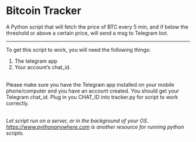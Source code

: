 # Bitcoin Tracker

A Python script that will fetch the price of BTC every 5 min, and if below the threshold or above a certain price, will send a msg to Telegram bot.
___________________________________________________________________________________________________________________________________________________

To get this script to work, you will need the following things:<br>
  1. The telegram app
  2. Your account’s chat_id.<br><br>
    
Please make sure you have the Telegram app installed on your mobile phone/computer and you have an account created. You should get your Telegram chat_id. Plug in you CHAT_ID into tracker.py for script to work correctly.<br><br>


_Let script run on a server, or in the background of your OS. https://www.pythonanywhere.com is another resource for running python scripts._
